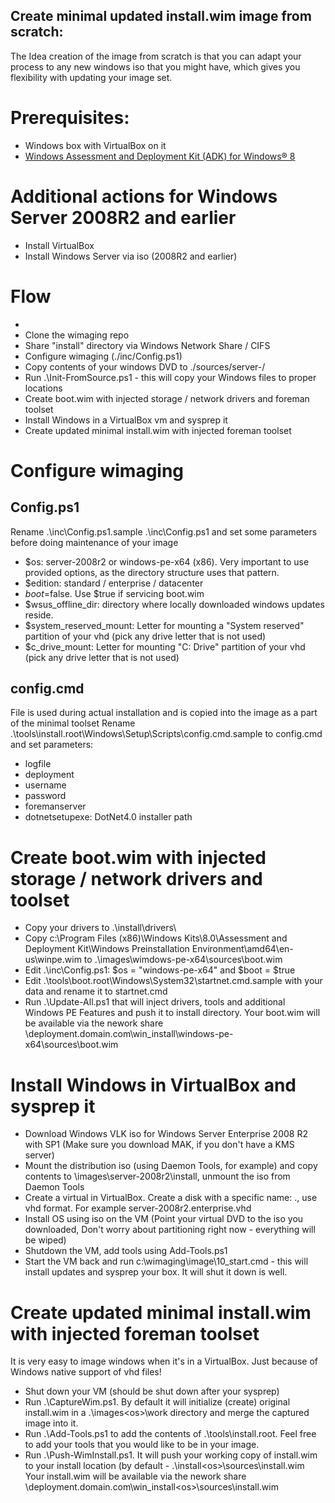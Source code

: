 Create minimal updated install.wim image from scratch:
--------------------
The Idea creation of the image from scratch is that you can adapt your process to any new windows iso that you might have, which gives you flexibility with updating your image set.

# Prerequisites:
- Windows box with VirtualBox on it
- [Windows Assessment and Deployment Kit (ADK) for Windows® 8](http://www.microsoft.com/en-us/download/details.aspx?id=30652)


# Additional actions for Windows Server 2008R2 and earlier
- Install VirtualBox
- Install Windows Server via iso (2008R2 and earlier)

# Flow
- 
- Clone the wimaging repo
- Share "install" directory via Windows Network Share / CIFS
- Configure wimaging (./inc/Config.ps1)
- Copy contents of your windows DVD to ./sources/server-<version>/
- Run .\Init-FromSource.ps1 - this will copy your Windows files to proper locations
- Create boot.wim with injected storage / network drivers and foreman toolset
- Install Windows in a VirtualBox vm and sysprep it
- Create updated minimal install.wim with injected foreman toolset

# Configure wimaging
## Config.ps1
Rename .\inc\Config.ps1.sample .\inc\Config.ps1 and set some parameters before doing maintenance of your image
- $os: server-2008r2 or windows-pe-x64 (x86). Very important to use provided options, as the directory structure uses that pattern.
- $edition: standard / enterprise / datacenter
- $boot=$false. Use $true if servicing boot.wim
- $wsus_offline_dir: directory where locally downloaded windows updates reside.
- $system_reserved_mount: Letter for mounting a "System reserved" partition of your vhd (pick any drive letter that is not used)
- $c_drive_mount: Letter for mounting "C: Drive" partition of your vhd (pick any drive letter that is not used)

## config.cmd
File is used during actual installation and is copied into the image as a part of the minimal toolset
Rename .\tools\install.root\Windows\Setup\Scripts\config.cmd.sample to config.cmd and set parameters:
- logfile
- deployment
- username
- password
- foremanserver
- dotnetsetupexe: DotNet4.0 installer path 

# Create boot.wim with injected storage / network drivers and toolset
- Copy your drivers to .\install\drivers\
- Copy c:\Program Files (x86)\Windows Kits\8.0\Assessment and Deployment Kit\Windows Preinstallation Environment\amd64\en-us\winpe.wim to .\images\wimdows-pe-x64\sources\boot.wim
- Edit .\inc\Config.ps1: $os = "windows-pe-x64" and $boot = $true
- Edit .\tools\boot.root\Windows\System32\startnet.cmd.sample with your data and rename it to startnet.cmd
- Run .\Update-All.ps1 that will inject drivers, tools and additional Windows PE Features and push it to install directory.
Your boot.wim will be available via the nework share \\deployment.domain.com\win_install\windows-pe-x64\sources\boot.wim

# Install Windows in VirtualBox and sysprep it
- Download Windows VLK iso for Windows Server Enterprise 2008 R2 with SP1 (Make sure you download MAK, if you don't have a KMS server)
- Mount the distribution iso (using Daemon Tools, for example) and copy contents to \images\server-2008r2\install\, unmount the iso from Daemon Tools
- Create a virtual in VirtualBox. Create a disk with a specific name: <os>.<edition>, use vhd format. For example server-2008r2.enterprise.vhd
- Install OS using iso on the VM (Point your virtual DVD to the iso you downloaded, Don't worry about partitioning right now - everything will be wiped)
- Shutdown the VM, add tools using Add-Tools.ps1
- Start the VM back and run c:\wimaging\image\10_start.cmd - this will install updates and sysprep your box. It will shut it down is well.

# Create updated minimal install.wim with injected foreman toolset
It is very easy to image windows when it's in a VirtualBox. Just because of Windows native support of vhd files!
- Shut down your VM (should be shut down after your sysprep)
- Run .\CaptureWim.ps1. By default it will initialize (create) original install.wim in a .\images\<os>\work directory and merge the captured image into it.
- Run .\Add-Tools.ps1 to add the contents of .\tools\install.root. Feel free to add your tools that you would like to be in your image.
- Run .\Push-WimInstall.ps1. It will push your working copy of install.wim to your install location (by default - .\install\<os>\sources\install.wim
Your install.wim will be available via the nework share \\deployment.domain.com\win_install\<os>\sources\install.wim